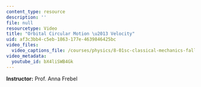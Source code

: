 ```yaml
---
content_type: resource
description: ''
file: null
resourcetype: Video
title: "Orbital Circular Motion \u2013 Velocity"
uid: af3c3bb4-c5eb-1863-177e-4639846425bc
video_files:
  video_captions_file: /courses/physics/8-01sc-classical-mechanics-fall-2016/week-3-circular-motion/PS.3.1-worked-example-orbital-circular-motion/orbital-circular-motion-2013-velocity/bX4liSWB4Gk.vtt
video_metadata:
  youtube_id: bX4liSWB4Gk
---
```


**Instructor:** Prof. Anna Frebel